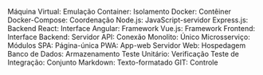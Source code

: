 Máquina Virtual: Emulação
Container: Isolamento
Docker: Contêiner
Docker-Compose: Coordenação
Node.js: JavaScript-servidor
Express.js: Backend
React: Interface
Angular: Framework
Vue.js: Framework
Frontend: Interface
Backend: Servidor
API: Conexão
Monolito: Único
Microsserviço: Módulos
SPA: Página-única
PWA: App-web
Servidor Web: Hospedagem
Banco de Dados: Armazenamento
Teste Unitário: Verificação
Teste de Integração: Conjunto
Markdown: Texto-formatado
GIT: Controle